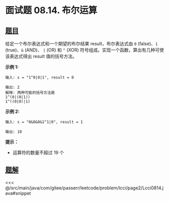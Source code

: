 # 面试题 08.14. 布尔运算

## [题目](https://leetcode.cn/problems/boolean-evaluation-lcci/)
给定一个布尔表达式和一个期望的布尔结果 result，布尔表达式由 `0` (false)、`1` (true)、`&` (AND)、 `|` (OR) 和 `^` (XOR) 符号组成。实现一个函数，算出有几种可使该表达式得出 result 值的括号方法。

**示例 1:**

```
输入: s = "1^0|0|1", result = 0

输出: 2
解释: 两种可能的括号方法是
1^(0|(0|1))
1^((0|0)|1)
```

**示例 2:**

```
输入: s = "0&0&0&1^1|0", result = 1

输出: 10
```

**提示：**

* 运算符的数量不超过 19 个


## [题解](https://github.com/PasseRR/JavaLeetCode/blob/master/src/main/java/com/gitee/passerr/leetcode/problem/lcci/page2/Lcci0814.java)

<<< @/src/main/java/com/gitee/passerr/leetcode/problem/lcci/page2/Lcci0814.java#snippet
